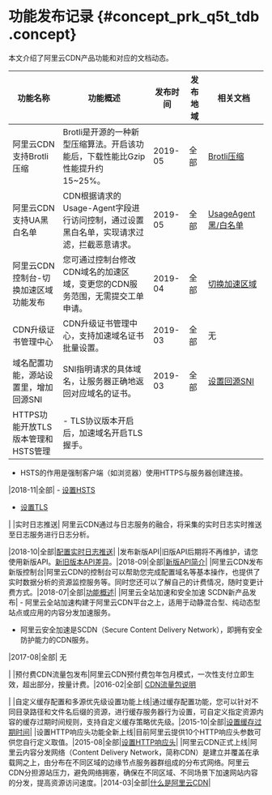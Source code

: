 # 功能发布记录 {#concept_prk_q5t_tdb .concept}

本文介绍了阿里云CDN产品功能和对应的文档动态。

|功能名称|功能概述|发布时间|发布地域|相关文档|
|----|----|----|----|----|
|阿里云CDN支持Brotli压缩|Brotli是开源的一种新型压缩算法。开启该功能后，下载性能比Gzip性能提升约15~25%。|2019-05|全部|[Brotli压缩](../../../../intl.zh-CN/域名管理/性能优化设置/Brotli压缩.md#)|
|阿里云CDN支持UA黑白名单|CDN根据请求的Usage-Agent字段进行访问控制，通过设置黑白名单，实现请求过滤，拦截恶意请求。|2019-05|全部|[UsageAgent黑/白名单](../../../../intl.zh-CN/域名管理/配置访问控制/UsageAgent黑__白名单.md#)|
|阿里云CDN控制台-切换加速区域功能发布|您可通过控制台修改CDN域名的加速区域，变更您的CDN服务范围，无需提交工单申请。|2019-04|全部|[切换加速区域](../../../../intl.zh-CN/域名管理/基本配置/修改基础信息.md#)|
|CDN升级证书管理中心|CDN升级证书管理中心，支持加速域名证书批量设置。|2019-03|全部|无|
|域名配置功能，源站设置里，增加回源SNI|SNI指明请求的具体域名，让服务器正确地返回对应域名的证书。|2019-03|全部|[设置回源SNI](../../../../intl.zh-CN/域名管理/回源配置/配置回源SNI.md#)|
|HTTPS功能开放TLS版本管理和HSTS管理| -   TLS协议版本开启后，加速域名开启TLS握手。
-   HSTS的作用是强制客户端（如浏览器）使用HTTPS与服务器创建连接。

 |2018-11|全部| -   [设置HSTS](../../../../intl.zh-CN/域名管理/HTTPS安全加速/配置HSTS.md#)
-   [设置TLS](../../../../intl.zh-CN/域名管理/HTTPS安全加速/配置TLS.md#)

 |
|实时日志推送| 阿里云CDN通过与日志服务的融合，将采集的实时日志实时推送至日志服务进行日志分析。

 |2018-10|全部|[配置实时日志推送](../../../../intl.zh-CN/服务管理/日志管理/实时日志推送/配置实时日志推送.md#)|
|发布新版API|旧版API后期将不再维护，请您使用新版API。[新旧版本API差异](../../../../intl.zh-CN/新版API参考/新旧版本API差异.md#)。|2018-09|全部|[新版API简介](../../../../intl.zh-CN/新版API参考/简介.md#)|
|阿里云CDN发布新版控制台|阿里云CDN的控制台可以帮助您完成配置域名等基本操作，也提供了实时数据分析的资源监控服务等。同时您还可以了解自己的计费情况，随时变更计费方式。|2018-07|全部|[功能概述](../../../../intl.zh-CN/域名管理/CDN功能列表.md#)|
|阿里云全站加速和安全加速 SCDN新产品发布| -   阿里云全站加速构建于阿里云CDN平台之上，适用于动静混合型、纯动态型站点或应用的内容分发加速服务。
-   阿里云安全加速是SCDN（Secure Content Delivery Network），即拥有安全防护能力的CDN服务。

 |2017-08|全部| 无

 |
|预付费CDN流量包发布|阿里云CDN预付费包年包月模式，一次性支付立即生效，超出部分，按量计费。|2016-02|全部| [CDN流量包说明](https://www.alibabacloud.com/zh/product/cdn/pricing)

 |
|自定义缓存配置和多源优先级设置功能上线|通过缓存配置功能，您可以针对不同目录路径和文件名后缀的资源，进行缓存服务器行为设置，可自定义指定资源内容的缓存过期时间规则，支持自定义缓存策略优先级。|2015-10|全部|[设置缓存过期时间](../../../../intl.zh-CN/域名管理/缓存配置/配置缓存过期时间.md#)|
|设置HTTP响应头功能全新上线|目前阿里云提供10个HTTP响应头参数可供您自行定义取值。|2015-08|全部|[设置HTTP响应头](../../../../intl.zh-CN/域名管理/缓存配置/配置HTTP响应头.md#)|
|阿里云CDN正式上线|阿里云内容分发网络（Content Delivery Network，简称CDN）是建立并覆盖在承载网之上，由分布在不同区域的边缘节点服务器群组成的分布式网络。阿里云CDN分担源站压力，避免网络拥塞，确保在不同区域、不同场景下加速网站内容的分发，提高资源访问速度。|2014-03|全部|[什么是阿里云CDN](../../../../intl.zh-CN/产品简介/什么是阿里云CDN.md#)|

